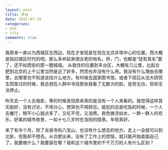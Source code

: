 ```yaml
---
layout: post
title: 丰台
date: 2015-07-19
categories:
- you
- city
comments: true
---
```



我原来一直以为西城区在西边，现在才发现是在现在北京非常中心的位置，西大概是指旧城区时代的吧。那么多听起来很古老的地名，桥，门，也都是“徒有其名”罢了，还不如西安的那一圈城墙。
从我住的位置到丰台区，大概有几公里，比起合肥到北京的上千公里当然是近了好多，然而也并没有什么用。我没有什么理由去哪里，去哪里也不知道该找什么地方。有时候去国家图书馆，或者下班后从法大研究生院穿过的时候，我总想在人群中寻找那张我看了无数次的脸，徒劳无功，但却无法停止。


昨天去一个人去电影，等的时候发现原来真的是没有一个人来看的。我觉得这样其实挺好，没有讨论，不用分心，想哭也不用顾忌。尴尬的总是吃饭的时候，一个人去餐厅，稍不小心就点多了，又吃不完，又浪费。夜色微凉如水，一群一群人的欢乐，好美的城市夜景，一如十七八岁时在洛阳的情景。年轻真好。

来了有半个月，除了龙泉寺和八宝山，也没有什么想去的地方。走上一会就可以到北影，但我却不想去。从合肥出来，没有了工作上的烦恼，就只能开始直面自己了。我要做什么？我要留在哪？我和这个城市里的千千万万的人有什么区别？


